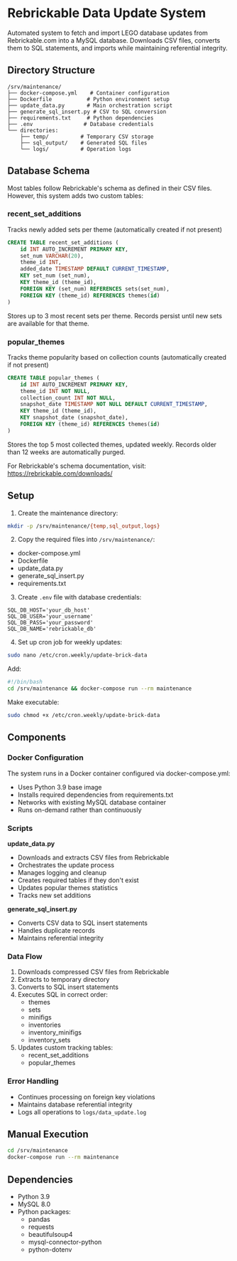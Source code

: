 # Rebrickable Data Update System

Automated system to fetch and import LEGO database updates from Rebrickable.com into a MySQL database. Downloads CSV files, converts them to SQL statements, and imports while maintaining referential integrity.

## Directory Structure
```
/srv/maintenance/
├── docker-compose.yml    # Container configuration
├── Dockerfile           # Python environment setup
├── update_data.py       # Main orchestration script  
├── generate_sql_insert.py # CSV to SQL conversion
├── requirements.txt     # Python dependencies
├── .env                # Database credentials
└── directories:
    ├── temp/          # Temporary CSV storage
    ├── sql_output/    # Generated SQL files
    └── logs/          # Operation logs
```

## Database Schema
Most tables follow Rebrickable's schema as defined in their CSV files. However, this system adds two custom tables:

### recent_set_additions
Tracks newly added sets per theme (automatically created if not present)
```sql
CREATE TABLE recent_set_additions (
    id INT AUTO_INCREMENT PRIMARY KEY,
    set_num VARCHAR(20),
    theme_id INT,
    added_date TIMESTAMP DEFAULT CURRENT_TIMESTAMP,
    KEY set_num (set_num),
    KEY theme_id (theme_id),
    FOREIGN KEY (set_num) REFERENCES sets(set_num),
    FOREIGN KEY (theme_id) REFERENCES themes(id)
)
```
Stores up to 3 most recent sets per theme. Records persist until new sets are available for that theme.

### popular_themes
Tracks theme popularity based on collection counts (automatically created if not present)
```sql
CREATE TABLE popular_themes (
    id INT AUTO_INCREMENT PRIMARY KEY,
    theme_id INT NOT NULL,
    collection_count INT NOT NULL,
    snapshot_date TIMESTAMP NOT NULL DEFAULT CURRENT_TIMESTAMP,
    KEY theme_id (theme_id),
    KEY snapshot_date (snapshot_date),
    FOREIGN KEY (theme_id) REFERENCES themes(id)
)
```
Stores the top 5 most collected themes, updated weekly. Records older than 12 weeks are automatically purged.

For Rebrickable's schema documentation, visit: https://rebrickable.com/downloads/

## Setup

1. Create the maintenance directory:
```bash
mkdir -p /srv/maintenance/{temp,sql_output,logs}
```

2. Copy the required files into `/srv/maintenance/`:
- docker-compose.yml
- Dockerfile
- update_data.py
- generate_sql_insert.py
- requirements.txt

3. Create `.env` file with database credentials:
```
SQL_DB_HOST='your_db_host'
SQL_DB_USER='your_username'
SQL_DB_PASS='your_password'
SQL_DB_NAME='rebrickable_db'
```

4. Set up cron job for weekly updates:
```bash
sudo nano /etc/cron.weekly/update-brick-data
```

Add:
```bash
#!/bin/bash
cd /srv/maintenance && docker-compose run --rm maintenance
```

Make executable:
```bash
sudo chmod +x /etc/cron.weekly/update-brick-data
```

## Components

### Docker Configuration
The system runs in a Docker container configured via docker-compose.yml:
- Uses Python 3.9 base image
- Installs required dependencies from requirements.txt
- Networks with existing MySQL database container
- Runs on-demand rather than continuously

### Scripts
**update_data.py**
- Downloads and extracts CSV files from Rebrickable
- Orchestrates the update process
- Manages logging and cleanup
- Creates required tables if they don't exist
- Updates popular themes statistics
- Tracks new set additions

**generate_sql_insert.py**
- Converts CSV data to SQL insert statements
- Handles duplicate records
- Maintains referential integrity

### Data Flow
1. Downloads compressed CSV files from Rebrickable
2. Extracts to temporary directory
3. Converts to SQL insert statements
4. Executes SQL in correct order:
   - themes
   - sets
   - minifigs
   - inventories
   - inventory_minifigs
   - inventory_sets
5. Updates custom tracking tables:
   - recent_set_additions
   - popular_themes

### Error Handling
- Continues processing on foreign key violations
- Maintains database referential integrity
- Logs all operations to `logs/data_update.log`

## Manual Execution
```bash
cd /srv/maintenance
docker-compose run --rm maintenance
```

## Dependencies
- Python 3.9
- MySQL 8.0
- Python packages:
  - pandas
  - requests
  - beautifulsoup4
  - mysql-connector-python
  - python-dotenv